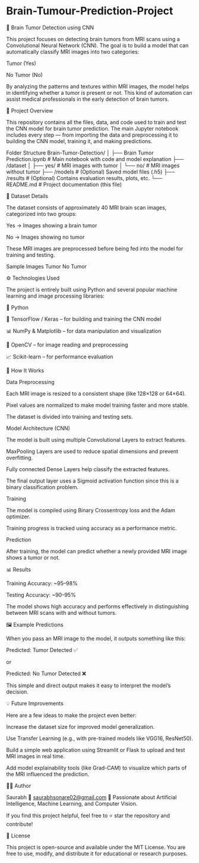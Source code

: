 # Brain-Tumour-Prediction-Project
🧠 Brain Tumor Detection using CNN

This project focuses on detecting brain tumors from MRI scans using a Convolutional Neural Network (CNN).
The goal is to build a model that can automatically classify MRI images into two categories:

Tumor (Yes)

No Tumor (No)

By analyzing the patterns and textures within MRI images, the model helps in identifying whether a tumor is present or not. This kind of automation can assist medical professionals in the early detection of brain tumors.

📂 Project Overview

This repository contains all the files, data, and code used to train and test the CNN model for brain tumor prediction. The main Jupyter notebook includes every step — from importing the data and preprocessing it to building the CNN model, training it, and making predictions.

Folder Structure
Brain-Tumor-Detection/
│
├── Brain Tumor Prediction.ipynb   # Main notebook with code and model explanation
├── /dataset
│   ├── yes/                       # MRI images with tumor
│   └── no/                        # MRI images without tumor
├── /models                        # (Optional) Saved model files (.h5)
├── /results                       # (Optional) Contains evaluation results, plots, etc.
└── README.md                      # Project documentation (this file)

🧩 Dataset Details

The dataset consists of approximately 40 MRI brain scan images, categorized into two groups:

Yes → Images showing a brain tumor

No → Images showing no tumor

These MRI images are preprocessed before being fed into the model for training and testing.

Sample Images
Tumor	No Tumor

	
⚙️ Technologies Used

The project is entirely built using Python and several popular machine learning and image processing libraries:

🐍 Python

🧠 TensorFlow / Keras – for building and training the CNN model

📊 NumPy & Matplotlib – for data manipulation and visualization

🧩 OpenCV – for image reading and preprocessing

📈 Scikit-learn – for performance evaluation

🚀 How It Works

Data Preprocessing

Each MRI image is resized to a consistent shape (like 128×128 or 64×64).

Pixel values are normalized to make model training faster and more stable.

The dataset is divided into training and testing sets.

Model Architecture (CNN)

The model is built using multiple Convolutional Layers to extract features.

MaxPooling Layers are used to reduce spatial dimensions and prevent overfitting.

Fully connected Dense Layers help classify the extracted features.

The final output layer uses a Sigmoid activation function since this is a binary classification problem.

Training

The model is compiled using Binary Crossentropy loss and the Adam optimizer.

Training progress is tracked using accuracy as a performance metric.

Prediction

After training, the model can predict whether a newly provided MRI image shows a tumor or not.

📊 Results

Training Accuracy: ~95–98%

Testing Accuracy: ~90–95%

The model shows high accuracy and performs effectively in distinguishing between MRI scans with and without tumors.

🖼️ Example Predictions

When you pass an MRI image to the model, it outputs something like this:

Predicted: Tumor Detected ✅


or

Predicted: No Tumor Detected ❌


This simple and direct output makes it easy to interpret the model’s decision.

💡 Future Improvements

Here are a few ideas to make the project even better:

Increase the dataset size for improved model generalization.

Use Transfer Learning (e.g., with pre-trained models like VGG16, ResNet50).

Build a simple web application using Streamlit or Flask to upload and test MRI images in real time.

Add model explainability tools (like Grad-CAM) to visualize which parts of the MRI influenced the prediction.

🧑‍💻 Author

Saurabh
📧 saurabhsonare02@gmail.com
💼 Passionate about Artificial Intelligence, Machine Learning, and Computer Vision.

If you find this project helpful, feel free to ⭐ star the repository and contribute!

🪪 License

This project is open-source and available under the MIT License.
You are free to use, modify, and distribute it for educational or research purposes.
